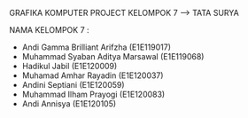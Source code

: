 GRAFIKA KOMPUTER
PROJECT KELOMPOK 7 --> TATA SURYA

NAMA KELOMPOK 7 :
- Andi Gamma Brilliant Arifzha (E1E119017)
- Muhammad Syaban Aditya Marsawal (E1E119068)
- Hadikul Jabil (E1E120009)
- Muhamad Amhar Rayadin (E1E120037)
- Andini Septiani (E1E120059)
- Muhammad Ilham Prayogi (E1E120083)
- Andi Annisya (E1E120105)


